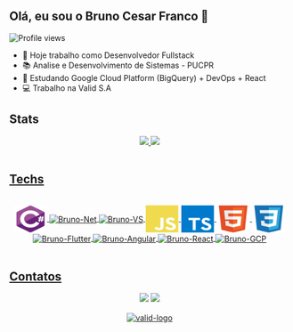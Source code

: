## Olá, eu sou o Bruno Cesar Franco 👋


<p align="left"> <img src="https://komarev.com/ghpvc/?username=brunocesarfranco&color=blueviolet" alt="Profile views " /> </p>

- 🔭 Hoje trabalho como Desenvolvedor Fullstack
- 📚 Analise e Desenvolvimento de Sistemas - PUCPR
- 🌱 Estudando Google Cloud Platform (BigQuery) + DevOps + React
- 💻 Trabalho na Valid S.A

## Stats
<div align="center">
  <a href="https://github.com/brunocesarfranco">
  <img height="180em" src="https://github-readme-stats.vercel.app/api?username=brunocesarfranco&show_icons=true&theme=omni&nclude_all_commits=true&count_private=true"/>
  <img height="180em" src="https://github-readme-stats.vercel.app/api/top-langs/?username=brunocesarfranco&layout=compact&langs_count=7&theme=omni"/>
</div>
</br>

## Techs
<div align="center" style="display: inline_block"><br>
  <img align="center" alt="Bruno-Csharp" height="50" width="60" src="https://raw.githubusercontent.com/devicons/devicon/master/icons/csharp/csharp-original.svg">
  <img align="center" alt="Bruno-Net" height="50" width="60" src="https://cdn.jsdelivr.net/gh/devicons/devicon/icons/dot-net/dot-net-plain-wordmark.svg">
  <img align="center" alt="Bruno-VS" height="50" width="60" src="https://cdn.jsdelivr.net/gh/devicons/devicon/icons/visualstudio/visualstudio-plain.svg">
  <img align="center" alt="Bruno-Js" height="50" width="60" src="https://raw.githubusercontent.com/devicons/devicon/master/icons/javascript/javascript-plain.svg">
  <img align="center" alt="Bruno-Ts" height="50" width="60" src="https://raw.githubusercontent.com/devicons/devicon/master/icons/typescript/typescript-plain.svg">
  <img align="center" alt="Bruno-HTML" height="50" width="60" src="https://raw.githubusercontent.com/devicons/devicon/master/icons/html5/html5-original.svg">
  <img align="center" alt="Bruno-CSS" height="50" width="60" src="https://raw.githubusercontent.com/devicons/devicon/master/icons/css3/css3-original.svg">
  <img align="center" alt="Bruno-Flutter" height="50" width="60" src="https://cdn.jsdelivr.net/gh/devicons/devicon/icons/flutter/flutter-original.svg">
  <img align="center" alt="Bruno-Angular" height="50" width="60" src="https://cdn.jsdelivr.net/gh/devicons/devicon/icons/angularjs/angularjs-original.svg">
  <img align="center" alt="Bruno-React" height="50" width="60" src="https://cdn.jsdelivr.net/gh/devicons/devicon/icons/react/react-original.svg">  
  <img align="center" alt="Bruno-GCP" height="50" width="60" src="https://cdn.jsdelivr.net/gh/devicons/devicon/icons/googlecloud/googlecloud-original.svg">
  

</div>
</br>

## Contatos
<div align="center">
  <a href = "mailto:brunocesarfranco@gmail.com"><img src="https://img.shields.io/badge/-Gmail-%23333?style=for-the-badge&logo=gmail&logoColor=white" target="_blank"></a>
  <a href="https://www.linkedin.com/in/brunocesarfranco" target="_blank"><img src="https://img.shields.io/badge/-LinkedIn-%230077B5?style=for-the-badge&logo=linkedin&logoColor=white" target="_blank"></a>   
</div>
<br>
<div align="center">
  <a href="https://www.linkedin.com/company/valid-s-a-/" target="_blank"><img alt="valid-logo"  height="115" src="https://www.abcdacomunicacao.com.br/wp-content/uploads/Valid-1-1.jpeg" target="_blank"></a>
</div>
